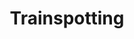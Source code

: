 ---
title: "Trainspotting"

year: 1996

director: "Danny Boyle"

summary: "Heroin addict Renton and his friends tries to find meaning in life"

comment: "Cult classic generational film about not having a big fucking television"

video: "https://media.giphy.com/media/v1.Y2lkPTc5MGI3NjExeWwxMGluYXZmcW51cWtrYm1mcnF3dGxzNHdrM3V5dXZzOGtzc251dCZlcD12MV9pbnRlcm5hbF9naWZfYnlfaWQmY3Q9Zw/fnR1k3CZLQt3y/giphy.mp4"

image: "https://media.giphy.com/media/fnR1k3CZLQt3y/giphy.gif"

imdb: "https://www.imdb.com/title/tt0117951/"

quotes:
  - "Who needs reasons when you've got heroin?"
  - "He's a mate, you know, so what can you do?"
---